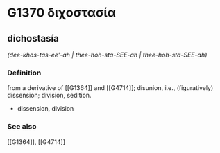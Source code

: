 # G1370 διχοστασία

## dichostasía

_(dee-khos-tas-ee'-ah | thee-hoh-sta-SEE-ah | thee-hoh-sta-SEE-ah)_

### Definition

from a derivative of [[G1364]] and [[G4714]]; disunion, i.e., (figuratively) dissension; division, sedition.

- dissension, division

### See also

[[G1364]], [[G4714]]

